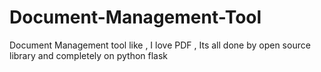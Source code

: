 # Document-Management-Tool
Document Management tool like , I love PDF , Its all done by open source  library and completely on python flask
